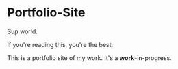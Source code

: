 # Portfolio-Site

Sup world.

If you're reading this, you're the best.

This is a portfolio site of my work. It's a **work**-in-progress.
